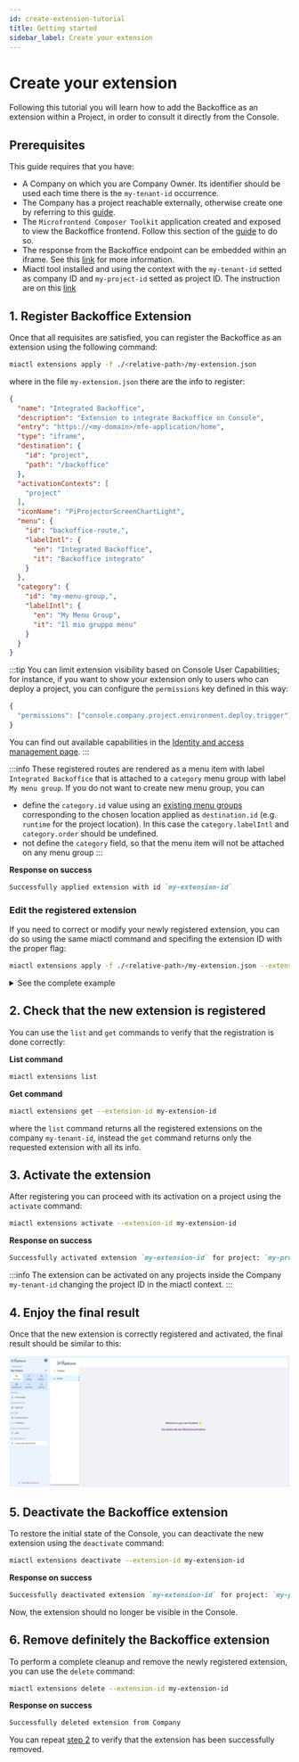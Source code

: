 ```yaml
---
id: create-extension-tutorial
title: Getting started
sidebar_label: Create your extension
---
```


# Create your extension

Following this tutorial you will learn how to add the Backoffice as an extension within a Project, in order to consult it directly from the Console.

## Prerequisites

This guide requires that you have:

- A Company on which you are Company Owner. Its identifier should be used each time there is the `my-tenant-id` occurrence.
- The Company has a project reachable externally, otherwise create one by referring to this [guide](/console/project-configuration/create-a-project.mdx).
- The `Microfrontend Composer Toolkit` application created and exposed to view the Backoffice frontend. Follow this section of the [guide](/microfrontend-composer/tutorials/basics.mdx#setup-the-microservices) to do so.
- The response from the Backoffice endpoint can be embedded within an iframe. See this [link](/development_suite/api-console/api-design/endpoints.md#manage-advanced-endpoint-parameters) for more information.
- Miactl tool installed and using the context with the `my-tenant-id` setted as company ID and `my-project-id` setted as project ID. The instruction are on this [link](/cli/miactl/overview)


## 1. Register Backoffice Extension

Once that all requisites are satisfied, you can register the Backoffice as an extension using the following command:

```sh
miactl extensions apply -f ./<relative-path>/my-extension.json
```

where in the file `my-extension.json` there are the info to register:

```json
{
  "name": "Integrated Backoffice",
  "description": "Extension to integrate Backoffice on Console",
  "entry": "https://<my-domain>/mfe-application/home",
  "type": "iframe",
  "destination": {
    "id": "project",
    "path": "/backoffice"
  },
  "activationContexts": [
    "project"
  ],
  "iconName": "PiProjectorScreenChartLight",
  "menu": {
    "id": "backoffice-route,",
    "labelIntl": {
      "en": "Integrated Backoffice",
      "it": "Backoffice integrato"
    }
  },
  "category": {
    "id": "my-menu-group,",
    "labelIntl": {
      "en": "My Menu Group",
      "it": "Il mio gruppo menu"
    }
  }
}
```

:::tip
You can limit extension visibility based on Console User Capabilities; for instance, if you want to show your extension only to users who can deploy a project, you can configure the `permissions` key defined in this way:

```js
{
  "permissions": ["console.company.project.environment.deploy.trigger"]
}
```

You can find out available capabilities in the [Identity and access management page](/development_suite/identity-and-access-management/console-levels-and-permission-management.md#identity-capabilities-inside-console).
:::

:::info
These registered routes are rendered as a menu item with label `Integrated Backoffice` that is attached to a `category` menu group with label `My menu group`. If you do not want to create new menu group, you can 
- define the `category.id` value using an [existing menu groups](/console/console-extensibility/locations.md) corresponding to the chosen location applied as `destination.id` (e.g. `runtime` for the project location). In this case the `category.labelIntl` and `category.order` should be undefined.
- not define the `category` field, so that the menu item will not be attached on any menu group 
:::


**Response on success**
```markdown
Successfully applied extension with id `my-extension-id`
```

### Edit the registered extension

If you need to correct or modify your newly registered extension, you can do so using the same miactl command and specifing the extension ID with the proper flag:

```sh
miactl extensions apply -f ./<relative-path>/my-extension.json --extension-id my-extension-id
```

<details>
  <summary>See the complete example</summary>

The `my-extension.json` file should always contains all the extension info, both those to edit and both those that are already registered:

```json
{
  "name": "Integrated Backoffice",
  "description": "Extension to integrate Backoffice on Console",
  "entry": "https://<my-domain>/mfe-application/home",
  "type": "iframe",
  "destination": {
    "id": "project",
    "path": "/backoffice"
  },
  "activationContexts": [
    "project"
  ],
  "iconName": "PiProjectorScreenChartLight",
  "menu": {
    "id": "backoffice-route,",
    "labelIntl": {
      "en": "Edited Integrated Backoffice",
      "it": "Backoffice Integrato Modificato"
    }
  },
  "category": {
    "id": "my-menu-group,",
    "labelIntl": {
      "en": "My Menu Group",
      "it": "Il mio gruppo menu"
    }
  }
}
```

**Response on success**: 
```markdown
Successfully applied extension with id `my-extension-id`
```

In this example, the `labelIntl` of the menu item has been modified.

</details>

## 2. Check that the new extension is registered

You can use the `list` and `get` commands to verify that the registration is done correctly:

**List command**
```sh
miactl extensions list
```

**Get command**
```sh
miactl extensions get --extension-id my-extension-id
```

where the `list` command returns all the registered extensions on the company `my-tenant-id`, instead the `get` command returns only the requested extension with all its info.

## 3. Activate the extension

After registering you can proceed with its activation on a project using the `activate` command:

```sh
miactl extensions activate --extension-id my-extension-id
```

**Response on success**
```markdown
Successfully activated extension `my-extension-id` for project: `my-project-id`
```

:::info
The extension can be activated on any projects inside the Company `my-tenant-id` changing the project ID in the miactl context.
:::

<!-- TODO: Dobbiamo dire che gli overrides si possono impostare solo tramite API o rimaniamo sul semplice? -->

## 4. Enjoy the final result

Once that the new extension is correctly registered and activated, the final result should be similar to this:

![backoffice extension overview](img/backofficeExtensionTutorial.png)

## 5. Deactivate the Backoffice extension

To restore the initial state of the Console, you can deactivate the new extension using the `deactivate` command:

```sh
miactl extensions deactivate --extension-id my-extension-id
```

**Response on success**
```markdown
Successfully deactivated extension `my-extension-id` for project: `my-project-id`
```

Now, the extension should no longer be visible in the Console.

## 6. Remove definitely the Backoffice extension

To perform a complete cleanup and remove the newly registered extension, you can use the `delete` command:

```sh
miactl extensions delete --extension-id my-extension-id
```

**Response on success**
```markdown
Successfully deleted extension from Company
```

You can repeat [step 2](#2-check-that-the-new-extension-is-registered) to verify that the extension has been successfully removed.